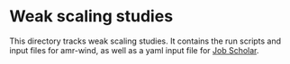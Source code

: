 # Weak scaling studies

This directory tracks weak scaling studies. It contains the run scripts and input files for amr-wind, as well as a yaml input file for [Job Scholar](https://github.com/jrood-nrel/job-scholar).
